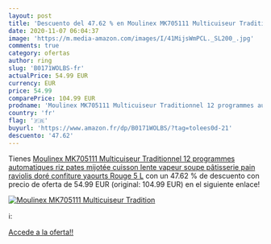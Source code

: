 ```yaml
---
layout: post
title: 'Descuento del 47.62 % en Moulinex MK705111 Multicuiseur Tradition'
date: 2020-11-07 06:04:37
image: 'https://m.media-amazon.com/images/I/41MijsWmPCL._SL200_.jpg'
comments: true
category: ofertas
author: ring
slug: 'B0171WOLBS-fr'
actualPrice: 54.99 EUR
currency: EUR
price: 54.99
comparePrice: 104.99 EUR
prodname: 'Moulinex MK705111 Multicuiseur Traditionnel 12 programmes automatiques riz  pates  mijotée  cuisson lente  vapeur  soupe  pâtisserie pain  raviolis  doré  confiture  yaourts Rouge 5 L'
country: 'fr'
flag: '🇫🇷'
buyurl: 'https://www.amazon.fr/dp/B0171WOLBS/?tag=tolees0d-21'
descuento: '47.62'
---
```


Tienes [Moulinex MK705111 Multicuiseur Traditionnel 12 programmes automatiques riz  pates  mijotée  cuisson lente  vapeur  soupe  pâtisserie pain  raviolis  doré  confiture  yaourts Rouge 5 L](https://www.amazon.fr/dp/B0171WOLBS/?tag=tolees0d-21) con un 47.62 % de descuento con precio de oferta de 54.99 EUR (original: 104.99 EUR) en el siguiente enlace!

[![Moulinex MK705111 Multicuiseur Tradition](https://m.media-amazon.com/images/I/41MijsWmPCL._SL200_.jpg)](https://www.amazon.fr/dp/B0171WOLBS/?tag=tolees0d-21)

ℹ️:


[Accede a la oferta!!](https://www.amazon.fr/dp/B0171WOLBS/?tag=tolees0d-21)
